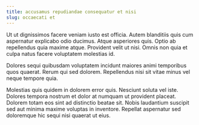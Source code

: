 ```yaml
---
title: accusamus repudiandae consequatur et nisi
slug: occaecati et
---
```


Ut ut dignissimos facere veniam iusto est officia. Autem blanditiis quis cum aspernatur explicabo odio ducimus. Atque asperiores quis. Optio ab repellendus quia maxime atque. Provident velit ut nisi. Omnis non quia et culpa natus facere voluptatem molestias id.

Dolores sequi quibusdam voluptatem incidunt maiores animi temporibus quos quaerat. Rerum qui sed dolorem. Repellendus nisi sit vitae minus vel neque tempore quia.

Molestias quis quidem in dolorem error quis. Nesciunt soluta vel iste. Dolores tempora nostrum et dolor at numquam ut provident placeat. Dolorem totam eos sint ad distinctio beatae sit. Nobis laudantium suscipit sed aut minima maxime voluptas in inventore. Repellat aspernatur sed doloremque hic sequi nisi quaerat ut eius.
